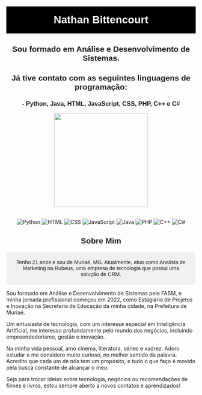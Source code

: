 
<h1 align="center" style="color: white; background-color: black; padding: 20px; font-family: 'League Spartan', sans-serif; animation: fadeIn 2s ease-in-out;">
  Nathan Bittencourt
</h1>

<h2 align="center" style="font-family: 'League Spartan', sans-serif;">Sou formado em Análise e Desenvolvimento de Sistemas.</h2>

<h2 align="center" style="font-family: 'League Spartan', sans-serif;">Já tive contato com as seguintes linguagens de programação:</h2>

<h3 align="center" style="font-family: 'League Spartan', sans-serif;">- Python, Java, HTML, JavaScript, CSS, PHP, C++ e C#</h3>

<div align="center">
  <img height="250em" src="https://github-readme-stats.vercel.app/api/top-langs/?username=NathanBittencourt&layout=compact&theme=dark"/>
</div>
<br>
<div align="center">

![Python](https://img.shields.io/badge/Python-3776AB?style=for-the-badge&logo=python&logoColor=white)
  ![HTML](https://img.shields.io/badge/HTML-239120?style=for-the-badge&logo=html5&logoColor=white)
  ![CSS](https://img.shields.io/badge/CSS3-1572B6?style=for-the-badge&logo=css3&logoColor=white)
  ![JavaScript](https://img.shields.io/badge/JavaScript-323330?style=for-the-badge&logo=javascript&logoColor=F7DF1E)
  ![Java](https://img.shields.io/badge/Java-ED8B00?style=for-the-badge&logo=java&logoColor=white)
  ![PHP](https://img.shields.io/badge/PHP-777BB4?style=for-the-badge&logo=php&logoColor=white)
  ![C++](https://img.shields.io/badge/C%2B%2B-00599C?style=for-the-badge&logo=c%2B%2B&logoColor=white)
  ![C#](https://img.shields.io/badge/C%23-239120?style=for-the-badge&logo=c-sharp&logoColor=white)
  
</div>
  

<h2 align="center" style="font-family: 'League Spartan', sans-serif;">Sobre Mim</h2>

<p align="center" style="background-color: #f0f0f0; padding: 20px; border-radius: 10px; font-family: 'League Spartan', sans-serif;">
  Tenho 21 anos e sou de Muriaé, MG. Atualmente, atuo como Analista de Marketing na Rubeus, uma empresa de tecnologia que possui uma solução de CRM. 

  Sou formado em Análise e Desenvolvimento de Sistemas pela FASM, e minha jornada profissional começou em 2022, como Estagiário de Projetos e Inovação na Secretaria de Educação da minha cidade, na Prefeitura de Muriaé.

  Um entusiasta de tecnologia, com um interesse especial em Inteligência Artificial, me interesso profundamente pelo mundo dos negócios, incluindo empreendedorismo, gestão e inovação.

  Na minha vida pessoal, amo cinema, literatura, séries e xadrez. Adoro estudar e me considero muito curioso, no melhor sentido da palavra. Acredito que cada um de nós tem um propósito, e tudo o que faço é movido pela busca constante de alcançar o meu.

  Seja para trocar ideias sobre tecnologia, negócios ou recomendações de filmes e livros, estou sempre aberto a novos contatos e aprendizados!
</p>

<link href="https://fonts.googleapis.com/css2?family=League+Spartan:wght@400;700&display=swap" rel="stylesheet">
